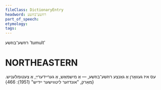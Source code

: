 ```yaml
---
fileClass: DictionaryEntry
headword: רוזשע־בוזשע
part_of_speech: 
etymology: 
tags: 
---
```

רוזשע־בוזשע
'tumult'

NORTHEASTERN
==============

עס איז געוואָרן אַ גאַנצע רוזשע־בוזשע, — אַ מישמאַש, אַ געריידערײַ, אַ צעטומלעניש.
{מאַרק, "אונדזער ליטווישער ייִדיש" (1951): 466}
